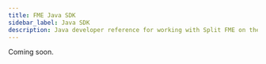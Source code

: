 ```yaml
---
title: FME Java SDK
sidebar_label: Java SDK
description: Java developer reference for working with Split FME on the server-side
---
```

Coming soon.